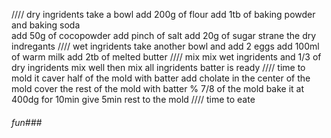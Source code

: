 //// dry ingridents
take a bowl add 200g of flour 
add 1tb of baking powder and baking soda\
add 50g of cocopowder 
add pinch of salt
add 20g of sugar 
strane the dry indregants 
//// wet ingridents
take another bowl and add 2 eggs 
add 100ml of warm milk 
add 2tb of melted butter
//// mix
mix wet  ingridents and 1/3 of dry ingridents
mix well
then mix all ingridents 
batter is ready
//// time to mold it 
caver half of the mold with batter 
add cholate in the center of the mold 
cover the rest of the mold with batter % 7/8 of the mold
bake it at 400dg for 10min
give 5min rest to the mold 
//// time to eate 
###### fun###
